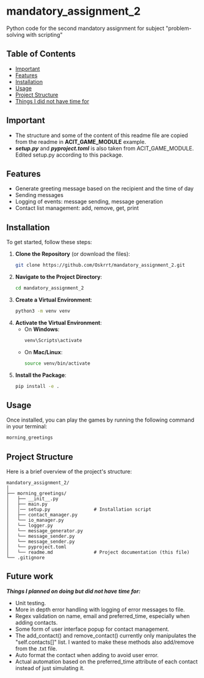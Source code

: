 # mandatory_assignment_2

Python code for the second mandatory assignment for subject "problem-solving with scripting"

## Table of Contents

- [Important](#important)
- [Features](#features)
- [Installation](#installation)
- [Usage](#usage)
- [Project Structure](#project-structure)
- [Things I did not have time for](#future-work)

## Important

- The structure and some of the content of this readme file are copied from the readme in
  **ACIT_GAME_MODULE** example.
- ***setup.py*** and ***pyproject.toml*** is also taken from ACIT_GAME_MODULE. Edited setup.py according to this
  package.

## Features

- Generate greeting message based on the recipient and the time of day
- Sending messages
- Logging of events: message sending, message generation
- Contact list management: add, remove, get, print

## Installation

To get started, follow these steps:

1. **Clone the Repository** (or download the files):
   ```bash
   git clone https://github.com/Oskrrt/mandatory_assignment_2.git
   ```
2. **Navigate to the Project Directory**:
   ```bash
   cd mandatory_assignment_2
   ```
3. **Create a Virtual Environment**:
   ```bash
   python3 -m venv venv
   ```
4. **Activate the Virtual Environment**:
    - On **Windows**:
      ```bash
      venv\Scripts\activate
      ```
    - On **Mac/Linux**:
      ```bash
      source venv/bin/activate
      ```
5. **Install the Package**:
   ```bash
   pip install -e .
   ```

## Usage

Once installed, you can play the games by running the following command in your terminal:

```bash
morning_greetings
```

## Project Structure

Here is a brief overview of the project's structure:

```
mandatory_assignment_2/
│
├── morning_greetings/
│   ├── __init__.py
│   ├── main.py
│   │── setup.py                # Installation script
│   ├── contact_manager.py
│   └── io_manager.py
│   └── logger.py
│   └── message_generator.py
│   └── message_sender.py
│   └── message_sender.py
│   └── pyproject.toml
│   └── readme.md               # Project documentation (this file)
└── .gitignore                
```

## Future work

***Things I planned on doing but did not have time for:***

- Unit testing.
- More in depth error handling with logging of error messages to file.
- Regex validation on name, email and preferred_time, especially when adding contacts.
- Some form of user interface popup for contact management.
- The add_contact() and remove_contact() currently only manipulates the "self.contacts[]" list.
  I wanted to make these methods also add/remove from the .txt file.
- Auto format the contact when adding to avoid user error.
- Actual automation based on the preferred_time attribute of each contact instead of just simulating it.